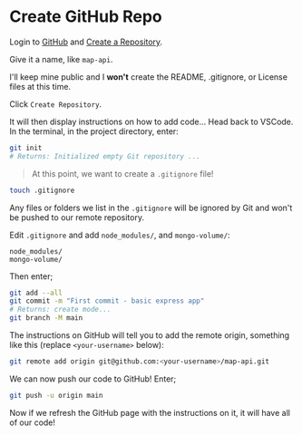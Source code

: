 # Create GitHub Repo

Login to [GitHub](https://github.com) and [Create a Repository](https://github.com/new).

Give it a name, like `map-api`. 

I'll keep mine public and I **won't** create the README, .gitignore, or License files at this time.

Click `Create Repository`.

It will then display instructions on how to add code... Head back to VSCode. In the terminal, in the project directory, enter:
```bash
git init
# Returns: Initialized empty Git repository ...
```

> At this point, we want to create a `.gitignore` file! 
```bash
touch .gitignore
```
Any files or folders we list in the `.gitignore` will be ignored by Git and won't be pushed to our remote repository.

Edit `.gitignore` and add `node_modules/`, and `mongo-volume/`:
```ignore
node_modules/
mongo-volume/
```

Then enter;
```bash
git add --all
git commit -m "First commit - basic express app"
# Returns: create mode...
git branch -M main
```

The instructions on GitHub will tell you to add the remote origin, something like this (replace `<your-username>` below):
```bash
git remote add origin git@github.com:<your-username>/map-api.git
```

We can now push our code to GitHub! Enter;
```bash
git push -u origin main
```

Now if we refresh the GitHub page with the instructions on it, it will have all of our code!